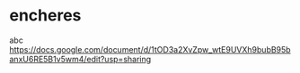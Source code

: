 # encheres
abc
https://docs.google.com/document/d/1tOD3a2XvZpw_wtE9UVXh9bubB95banxU6RE5B1v5wm4/edit?usp=sharing
